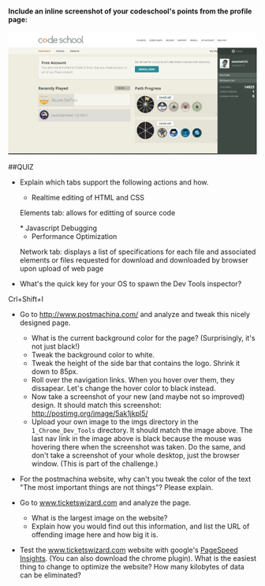 #### Include an inline screenshot of your codeschool's points from the profile page:

<img src="https://raw.githubusercontent.com/alextle0125/phase_0_unit_1/master/week_2/1_Chrome_Dev_Tools/imgs/code_school_points.png">

##QUIZ
* Explain which tabs support the following actions and how.
  * Realtime editing of HTML and CSS 
  <p>Elements tab: allows for editting of source code</p>
  * Javascript Debugging

  * Performance Optimization 
  <p>Network tab: displays a list of specifications for each file and associated elements or files requested for download and downloaded by browser upon upload of web page</p>

* What's the quick key for your OS to spawn the Dev Tools inspector?
<p>Crl+Shift+I</p>

* Go to http://www.postmachina.com/ and analyze and tweak this nicely designed page.
  * What is the current background color for the page?  (Surprisingly, it's not just black!)
  * Tweak the background color to white.
  * Tweak the height of the side bar that contains the logo.  Shrink it down to 85px.
  * Roll over the navigation links.  When you hover over them, they dissapear.  Let's change the hover color to black instead.
  * Now take a screenshot of your new (and maybe not so improved) design.  It should match this screenshot: http://postimg.org/image/5ak1jkpl5/
  * Upload your own image to the imgs directory in the `1_Chrome_Dev_Tools` directory.  It should match the image above. The last nav link in the image above is black because the mouse was hovering there when the screenshot was taken. Do the same, and don't take a screenshot of your whole desktop, just the browser window. (This is part of the challenge.)

* For the postmachina website, why can't you tweak the color of the text "The most important things are not things"?  Please explain.

* Go to www.ticketswizard.com and analyze the page.  
  * What is the largest image on the website? 
  * Explain how you would find out this information, and list the URL of offending image here and how big it is.

* Test the www.ticketswizard.com website with google's [PageSpeed Insights](http://www.ticketswizard.com/).  (You can also download the chrome plugin).  What is the easiest thing to change to optimize the website?  How many kilobytes of data can be eliminated?